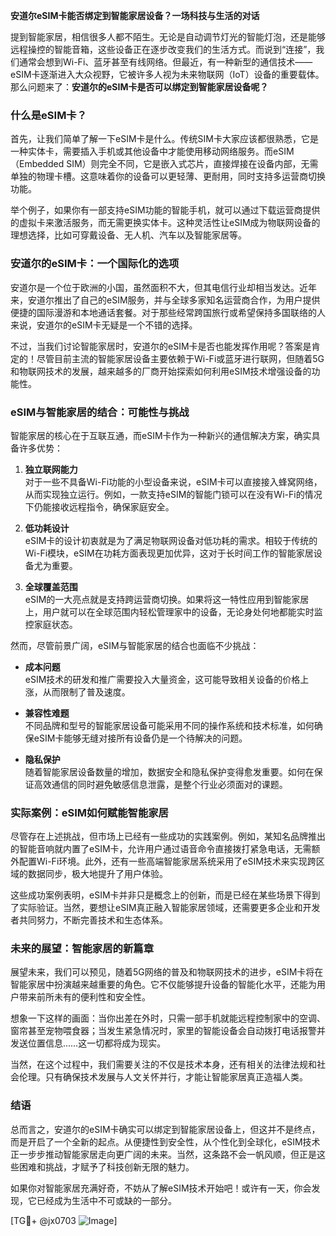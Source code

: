 **安道尔eSIM卡能否绑定到智能家居设备？一场科技与生活的对话**

提到智能家居，相信很多人都不陌生。无论是自动调节灯光的智能灯泡，还是能够远程操控的智能音箱，这些设备正在逐步改变我们的生活方式。而说到“连接”，我们通常会想到Wi-Fi、蓝牙甚至有线网络。但最近，有一种新型的通信技术——eSIM卡逐渐进入大众视野，它被许多人视为未来物联网（IoT）设备的重要载体。那么问题来了：**安道尔的eSIM卡是否可以绑定到智能家居设备呢？**

### 什么是eSIM卡？

首先，让我们简单了解一下eSIM卡是什么。传统SIM卡大家应该都很熟悉，它是一种实体卡，需要插入手机或其他设备中才能使用移动网络服务。而eSIM（Embedded SIM）则完全不同，它是嵌入式芯片，直接焊接在设备内部，无需单独的物理卡槽。这意味着你的设备可以更轻薄、更耐用，同时支持多运营商切换功能。

举个例子，如果你有一部支持eSIM功能的智能手机，就可以通过下载运营商提供的虚拟卡来激活服务，而无需更换实体卡。这种灵活性让eSIM成为物联网设备的理想选择，比如可穿戴设备、无人机、汽车以及智能家居等。

### 安道尔的eSIM卡：一个国际化的选项

安道尔是一个位于欧洲的小国，虽然面积不大，但其电信行业却相当发达。近年来，安道尔推出了自己的eSIM服务，并与全球多家知名运营商合作，为用户提供便捷的国际漫游和本地通话套餐。对于那些经常跨国旅行或希望保持多国联络的人来说，安道尔的eSIM卡无疑是一个不错的选择。

不过，当我们讨论智能家居时，安道尔的eSIM卡是否也能发挥作用呢？答案是肯定的！尽管目前主流的智能家居设备主要依赖于Wi-Fi或蓝牙进行联网，但随着5G和物联网技术的发展，越来越多的厂商开始探索如何利用eSIM技术增强设备的功能性。

### eSIM与智能家居的结合：可能性与挑战

智能家居的核心在于互联互通，而eSIM卡作为一种新兴的通信解决方案，确实具备许多优势：

1. **独立联网能力**  
   对于一些不具备Wi-Fi功能的小型设备来说，eSIM卡可以直接接入蜂窝网络，从而实现独立运行。例如，一款支持eSIM的智能门锁可以在没有Wi-Fi的情况下仍能接收远程指令，确保家庭安全。

2. **低功耗设计**  
 eSIM卡的设计初衷就是为了满足物联网设备对低功耗的需求。相较于传统的Wi-Fi模块，eSIM在功耗方面表现更加优异，这对于长时间工作的智能家居设备尤为重要。

3. **全球覆盖范围**  
 eSIM的一大亮点就是支持跨运营商切换。如果将这一特性应用到智能家居上，用户就可以在全球范围内轻松管理家中的设备，无论身处何地都能实时监控家庭状态。

然而，尽管前景广阔，eSIM与智能家居的结合也面临不少挑战：

- **成本问题**  
 eSIM技术的研发和推广需要投入大量资金，这可能导致相关设备的价格上涨，从而限制了普及速度。
  
- **兼容性难题**  
 不同品牌和型号的智能家居设备可能采用不同的操作系统和技术标准，如何确保eSIM卡能够无缝对接所有设备仍是一个待解决的问题。

- **隐私保护**  
 随着智能家居设备数量的增加，数据安全和隐私保护变得愈发重要。如何在保证高效通信的同时避免敏感信息泄露，是整个行业必须面对的课题。

### 实际案例：eSIM如何赋能智能家居

尽管存在上述挑战，但市场上已经有一些成功的实践案例。例如，某知名品牌推出的智能音响就内置了eSIM卡，允许用户通过语音命令直接拨打紧急电话，无需额外配置Wi-Fi环境。此外，还有一些高端智能家居系统采用了eSIM技术来实现跨区域的数据同步，极大地提升了用户体验。

这些成功案例表明，eSIM卡并非只是概念上的创新，而是已经在某些场景下得到了实际验证。当然，要想让eSIM真正融入智能家居领域，还需要更多企业和开发者共同努力，不断完善技术和生态体系。

### 未来的展望：智能家居的新篇章

展望未来，我们可以预见，随着5G网络的普及和物联网技术的进步，eSIM卡将在智能家居中扮演越来越重要的角色。它不仅能够提升设备的智能化水平，还能为用户带来前所未有的便利性和安全性。

想象一下这样的画面：当你出差在外时，只需一部手机就能远程控制家中的空调、窗帘甚至宠物喂食器；当发生紧急情况时，家里的智能设备会自动拨打电话报警并发送位置信息……这一切都将成为现实。

当然，在这个过程中，我们需要关注的不仅是技术本身，还有相关的法律法规和社会伦理。只有确保技术发展与人文关怀并行，才能让智能家居真正造福人类。

### 结语

总而言之，安道尔的eSIM卡确实可以绑定到智能家居设备上，但这并不是终点，而是开启了一个全新的起点。从便捷性到安全性，从个性化到全球化，eSIM技术正一步步推动智能家居走向更广阔的未来。当然，这条路不会一帆风顺，但正是这些困难和挑战，才赋予了科技创新无限的魅力。

如果你对智能家居充满好奇，不妨从了解eSIM技术开始吧！或许有一天，你会发现，它已经成为生活中不可或缺的一部分。

[TG💪+ @jx0703 ![Image](https://github.com/user-attachments/assets/dbca1d08-cadb-493c-b0ec-ad6f7a83f270)]